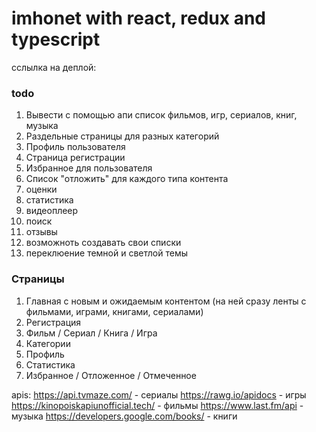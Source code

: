 # imhonet with react, redux and typescript

сслылка на деплой:

### todo

1. Вывести с помощью апи список фильмов, игр, сериалов, книг, музыка
2. Раздельные страницы для разных категорий
3. Профиль пользователя
4. Страница регистрации
5. Избранное для пользователя
6. Список "отложить" для каждого типа контента
7. оценки
8. статистика
9. видеоплеер
10. поиск
11. отзывы
12. возможноть создавать свои списки
13. переклюение темной и светлой темы

### Страницы

1. Главная с новым и ожидаемым контентом (на ней сразу ленты с фильмами, играми, книгами, сериалами)
2. Регистрация
3. Фильм / Сериал / Книга / Игра
4. Категории
5. Профиль
6. Статистика
7. Избранное / Отложенное / Отмеченное

apis:
https://api.tvmaze.com/ - сериалы
https://rawg.io/apidocs - игры
https://kinopoiskapiunofficial.tech/ - фильмы
https://www.last.fm/api - музыка
https://developers.google.com/books/ - книги
